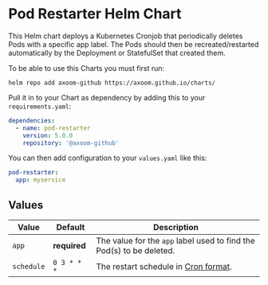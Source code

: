 # Pod Restarter Helm Chart

This Helm chart deploys a Kubernetes Cronjob that periodically deletes Pods with a specific app label. The Pods should then be recreated/restarted automatically by the Deployment or StatefulSet that created them.

To be able to use this Charts you must first run:

    helm repo add axoom-github https://axoom.github.io/charts/

Pull it in to your Chart as dependency by adding this to your `requirements.yaml`:

```yaml
dependencies:
  - name: pod-restarter
    version: 5.0.0
    repository: '@axoom-github'
```

You can then add configuration to your `values.yaml` like this:

```yaml
pod-restarter:
  app: myservice
```

## Values

| Value      | Default      | Description                                                                |
| ---------- | ------------ | -------------------------------------------------------------------------- |
| `app`      | __required__ | The value for the `app` label used to find the Pod(s) to be deleted.       |
| `schedule` | `0 3 * * *`  | The restart schedule in [Cron format](https://en.wikipedia.org/wiki/Cron). |
